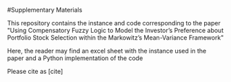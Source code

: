 #Supplementary Materials

This repository contains the instance and code corresponding to the paper "Using Compensatory Fuzzy Logic to Model the Investor’s Preference about Portfolio Stock Selection within the Markowitz’s Mean-Variance Framework"

Here, the reader may find an excel sheet with the instance used in the paper and a Python implementation of the code

Please cite as [cite]
